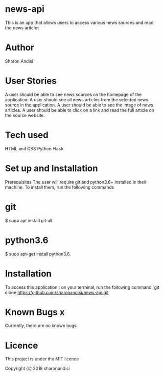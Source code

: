 # news-api
This is an app that allows users to access various news sources and read the news articles
# Author 
Sharon Andisi

# User Stories 
A user should be able to see news sources on the homepage of the application.
A user should see all news articles from the selected news source in the application.
A user should be able to see the image of news articles.
A  user should be able to click on a link and read the full article on the source website.

# Tech used
HTML and CSS
Python
Flask

# Set up and Installation
Prerequisites
The user will require git and python3.6+ installed in their machine.
To install them,  run the following commands

# git
$ sudo apt install git-all

# python3.6
$ sudo apt-get install python3.6.

# Installation
To access this application : on your terminal, run the following command `git clone https://github.com/sharonandisi/news-api.git

# Known Bugs x
Currently, there are no known bugs


# Licence
This project is under the MIT licence

Copyright (c) 2018 sharonandisi
